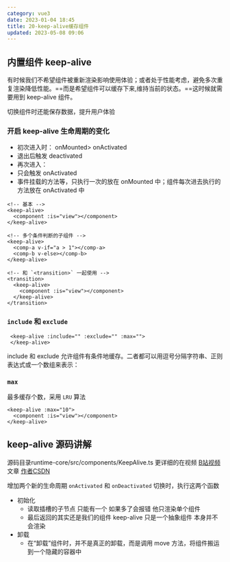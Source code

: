 ```yaml
---
category: vue3
date: 2023-01-04 18:45
title: 20-keep-alive缓存组件
updated: 2023-05-08 09:06
---
```


## 内置组件 keep-alive

有时候我们不希望组件被重新渲染影响使用体验；或者处于性能考虑，避免多次重复渲染降低性能。==而是希望组件可以缓存下来,维持当前的状态。==这时候就需要用到 keep-alive 组件。

切换组件时还能保存数据，提升用户体验

### 开启 keep-alive 生命周期的变化

-   初次进入时： onMounted> onActivated
-   退出后触发 deactivated
-   再次进入：
-   只会触发 onActivated
-   事件挂载的方法等，只执行一次的放在 onMounted 中；组件每次进去执行的方法放在 onActivated 中
```vue
<!-- 基本 -->
<keep-alive>
  <component :is="view"></component>
</keep-alive>
 
<!-- 多个条件判断的子组件 -->
<keep-alive>
  <comp-a v-if="a > 1"></comp-a>
  <comp-b v-else></comp-b>
</keep-alive>
 
<!-- 和 `<transition>` 一起使用 -->
<transition>
  <keep-alive>
    <component :is="view"></component>
  </keep-alive>
</transition>
```

 ### `include` 和 `exclude`

```vue
 <keep-alive :include="" :exclude="" :max="">
 </keep-alive>
```
include 和 exclude 允许组件有条件地缓存。二者都可以用逗号分隔字符串、正则表达式或一个数组来表示：

### `max`

最多缓存个数，采用 `LRU` 算法
```vue
<keep-alive :max="10">
  <component :is="view"></component>
</keep-alive>
```


## keep-alive 源码讲解

源码目录runtime-core/src/components/KeepAlive.ts
更详细的在视频 [B站视频](https://www.bilibili.com/video/BV1dS4y1y7vd?p=22)  文章 [作者CSDN](https://xiaoman.blog.csdn.net/article/details/122953072)


增加两个新的生命周期 `onActivated` 和 `onDeactivated` 切换时，执行这两个函数

- 初始化
    - 读取插槽的子节点 只能有一个 如果多了会报错 他只渲染单个组件
    - 最后返回的其实还是我们的组件 keep-alive 只是一个抽象组件 本身并不会渲染
- 卸载
    - 在“卸载”组件时，并不是真正的卸载，而是调用 move 方法，将组件搬运到一个隐藏的容器中
